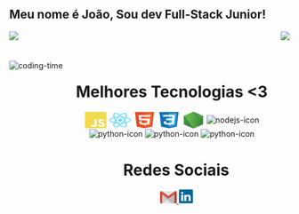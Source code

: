 ## Meu nome é João, Sou dev Full-Stack Junior!

<div>
  
  <img  height="180em" src="https://github-readme-stats.vercel.app/api?username=salles18&show_icons=true&theme=dark&include_all_commits=true&count_private=true"/>
  <img align="right" height="180em" src="https://github-readme-stats.vercel.app/api/top-langs/?username=LuigiGF&layout=compact&langs_count=16&theme=great-gatsby"/>
</div>

<br>

<div  align="center"> 
  <div style="display: inline_block"><br>
    <img align="left" height="250" alt="coding-time" src="code.gif">
    <h1 align="center">Melhores Tecnologias <3</h1>
    <img align="center" height="30" width="40" alt="js-icon"  src="https://raw.githubusercontent.com/devicons/devicon/master/icons/javascript/javascript-plain.svg">
    <img align="center" height="30" width="40" alt="react-icon" src="https://raw.githubusercontent.com/devicons/devicon/master/icons/react/react-original.svg">
    <img align="center" height="30" width="40" alt="html-icon" src="https://raw.githubusercontent.com/devicons/devicon/master/icons/html5/html5-original.svg">
    <img align="center" height="30" width="40" alt="css-icon" src="https://raw.githubusercontent.com/devicons/devicon/master/icons/css3/css3-original.svg">
    <img align="center" height="30" width="40" alt="nodejs-icon" src="https://raw.githubusercontent.com/devicons/devicon/master/icons/nodejs/nodejs-original.svg">
    <img align="center" height="30" width="40" alt="nodejs-icon" src="https://raw.githubusercontent.com/jmnote/z-icons/master/svg/cpp.svg">
    <img align="center" height="30" width="40" alt="python-icon" src="https://cdn.jsdelivr.net/gh/devicons/devicon/icons/python/python-original-wordmark.svg">
    <img align="center" height="30" width="40" alt="python-icon" src="https://cdn.jsdelivr.net/gh/devicons/devicon/icons/vscode/vscode-original-wordmark.svg">
    <img align="center" height="30" width="40" alt="python-icon" src="https://cdn.jsdelivr.net/gh/devicons/devicon/icons/php/php-original.svg"> 
   </div>
    <h1 align="center">Redes Sociais</h1>
    <a href = "mailto: jv.salles2015@gmail.com">
      <img width="30" src="gmail.svg">
    </a>
    <a href = "https://www.linkedin.com/in/joão-salles-a160b0218/">
      <img width="25" src="linkedin.svg">
    </a>
   
</div>
  
